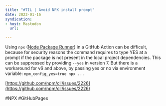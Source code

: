 ```yaml
---
title: "#TIL | Avoid NPX install prompt"
date: 2023-01-16
syndication: 
- host: Mastodon
  url: 
---
```


Using `npx` ([Node Package Runner](https://docs.npmjs.com/cli/v7/commands/npx)) in a GitHub Action can be difficult, because for security reasons the command requires to type YES at a prompt if the package is not present in the local project dependencies. This can be suppressed by providing `--yes` in version 7. But there is a workaround for v6 and above, by passing yes or no via environment variable: `npm_config_yes=true npx ...`

[https://github.com/npm/cli/issues/2226](https://github.com/npm/cli/issues/2226)

#NPX #GitHubPages
